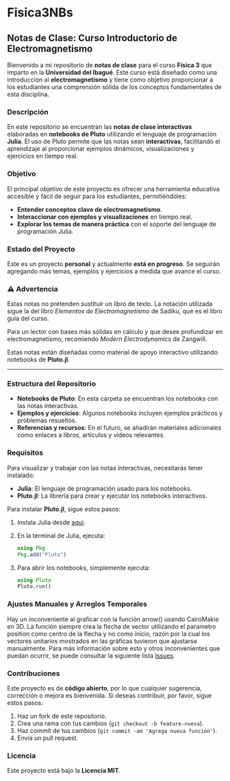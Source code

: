 # Fisica3NBs

## Notas de Clase: Curso Introductorio de Electromagnetismo

Bienvenido a mi repositorio de **notas de clase** para el curso **Física 3** que imparto en la **Universidad del Ibagué**. Este curso está diseñado como una introducción al **electromagnetismo** y tiene como objetivo proporcionar a los estudiantes una comprensión sólida de los conceptos fundamentales de esta disciplina.

### Descripción

En este repositorio se encuentran las **notas de clase interactivas** elaboradas en **notebooks de Pluto** utilizando el lenguaje de programación **Julia**. El uso de Pluto permite que las notas sean **interactivas**, facilitando el aprendizaje al proporcionar ejemplos dinámicos, visualizaciones y ejercicios en tiempo real.

### Objetivo

El principal objetivo de este proyecto es ofrecer una herramienta educativa accesible y fácil de seguir para los estudiantes, permitiéndoles:
- **Entender conceptos clave de electromagnetismo**.
- **Interaccionar con ejemplos y visualizaciones** en tiempo real.
- **Explorar los temas de manera práctica** con el soporte del lenguaje de programación Julia.

### Estado del Proyecto

Este es un proyecto **personal** y actualmente **está en progreso**. Se seguirán agregando más temas, ejemplos y ejercicios a medida que avance el curso.

### ⚠️ Advertencia  
Estas notas no pretenden sustituir un libro de texto. La notación utilizada sigue la del libro *Elementos de Electromagnetismo* de Sadiku, que es el libro guía del curso.  

Para un lector con bases más sólidas en cálculo y que desee profundizar en electromagnetismo, recomiendo *Modern Electrodynamics* de Zangwill.  

Estas notas están diseñadas como material de apoyo interactivo utilizando notebooks de **Pluto.jl**.

---

### Estructura del Repositorio

- **Notebooks de Pluto**: En esta carpeta se encuentran los notebooks con las notas interactivas.
- **Ejemplos y ejercicios**: Algunos notebooks incluyen ejemplos prácticos y problemas resueltos.
- **Referencias y recursos**: En el futuro, se añadirán materiales adicionales como enlaces a libros, artículos y videos relevantes.

### Requisitos

Para visualizar y trabajar con las notas interactivas, necesitarás tener instalado:

- **Julia**: El lenguaje de programación usado para los notebooks.
- **Pluto.jl**: La librería para crear y ejecutar los notebooks interactivos. 

Para instalar **Pluto.jl**, sigue estos pasos:

1. Instala Julia desde [aquí](https://julialang.org/downloads/).
2. En la terminal de Julia, ejecuta:

   ```julia
   using Pkg
   Pkg.add("Pluto")

3. Para abrir los notebooks, simplemente ejecuta:

    ```julia
   using Pluto
   Pluto.run()

### Ajustes Manuales y Arreglos Temporales
Hay un inconveniente al graficar con la función arrow() usando CairoMakie en 3D. La función siempre crea la flecha de vector utilizando el parametro position como centro de la flecha y no como inicio, razón por la cual los vectores unitarios mostrados en las gráficas tuvieron que ajustarse manualmente. Para más información sobre esto y otros inconvenientes que puedan ocurrir, se puede consultar la siguiente lista [Issues](https://github.com/MakieOrg/Makie.jl/issues?q=state%3Aopen%20label%3A%22arrows%22).

### Contribuciones

Este proyecto es de **código abierto**, por lo que cualquier sugerencia, corrección o mejora es bienvenida. Si deseas contribuir, por favor, sigue estos pasos:

1. Haz un fork de este repositorio.
2. Crea una rama con tus cambios (`git checkout -b feature-nueva`).
3. Haz commit de tus cambios (`git commit -am 'Agrega nueva función'`).
4. Envía un pull request.

### Licencia

Este proyecto está bajo la **Licencia MIT**.
